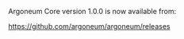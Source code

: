Argoneum Core version 1.0.0 is now available from:

  <https://github.com/argoneum/argoneum/releases>
